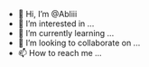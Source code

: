 - 👋 Hi, I’m @Abliii
- 👀 I’m interested in ...
- 🌱 I’m currently learning ...
- 💞️ I’m looking to collaborate on ...
- 📫 How to reach me ...

<!---
Abliii/Abliii is a ✨ special ✨ repository because its `README.md` (this file) appears on your GitHub profile.
You can click the Preview link to take a look at your changes.
--->
